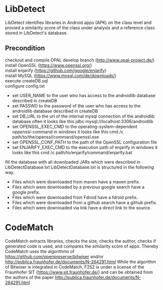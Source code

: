 # LibDetect
LibDetect identifies libraries in Android apps (APK) on the class level and provied a similarity score 
of the class under analysis and a reference class stored in LibDetect's database.

## Precondition
checkout and compile OPAL develop branch (http://www.opal-project.de/)<br>
install OpenSSL (https://www.openssl.org/)<br>
install enjarify (https://github.com/google/enjarify)<br>
install MySQL (https://www.mysql.com/de/downloads/)<br>
execute createDB.sql<br>
configure config.txt<br>
- set USER_NAME to the user who has access to the androidlib database described in createDB
- set PASSWD to the password of the user who has access to the androidlib database described in createDB
- set DB_URL to the url of the internal mysql connection of the androidlib database often it looks like this jdbc:mysql://localhost:3306/androidlib
- set OPENSSL_EXEC_CMD to the operating-system-dependent oppenssl-command in windows it looks like this cmd /c path/to/the/openssl/command/openssl.exe
- set OPENSSL_CONF_PATH to the path of the OpenSSL configuration file 
- set ENJARIFY_EXEC_CMD to the execution path of enjarify in windows it looks like this cmd /c path/to/enjarify/command/enjarify.bat

fill the database with all downloaded JARs which were described in LibDetectDatabase.txt
LibDetectDatabase.txt is structured in the following way.
- Files which were downloaded from maven have a maven prefix.
- Files which were downloaded by a previous google search have a google prefix.
- Files which were downloaded from Fdroid have a fdroid prefix.
- Files which were downloaded from a github search have a github prefix.
- Files which were downloaded via link have a direct link to the source.

# CodeMatch
CodeMatch extracts libraries, checks the size, checks the author, checks if generated code is used, 
and compares the similarity score of apps.
Thereby CodeMatch uses the algorithms of https://github.com/openpreserve/bitwiser and/or 
http://publica.fraunhofer.de/documents/N-264291.html
While the algorithm of Bitwiser is integrated in CodeMatch, 
F2S2 is under a license of the Fraunhofer SIT (https://www.sit.fraunhofer.de/) and can be obtained from the authors 
of the paper http://publica.fraunhofer.de/documents/N-264291.html